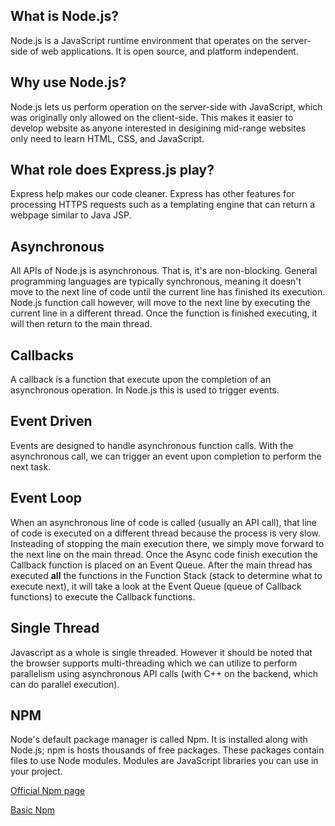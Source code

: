 ## What is Node.js?
Node.js is a JavaScript runtime environment that operates on the server-side of web applications. It is open source, and platform independent.

## Why use Node.js?
Node.js lets us perform operation on the server-side with JavaScript, which was originally only allowed on the client-side. This makes it easier to develop website as anyone interested in desigining mid-range websites only need to learn HTML, CSS, and JavaScript.

## What role does Express.js play?
Express help makes our code cleaner. Express has other features for processing HTTPS requests such as a templating engine that can return a webpage similar to Java JSP.

## Asynchronous
All APIs of Node.js is asynchronous. That is, it's are non-blocking. General programming languages are typically synchronous, meaning it doesn't move to the next line of code until the current line has finished its execution. Node.js function call however, will move to the next line by executing the current line in a different thread. Once the function is finished executing, it will then return to the main thread.

## Callbacks
A callback is a function that execute upon the completion of an asynchronous operation. In Node.js this is used to trigger events.

## Event Driven
Events are designed to handle asynchronous function calls. With the asynchronous call, we can trigger an event upon completion to perform the next task.

## Event Loop
When an asynchronous line of code is called (usually an API call), that line of code is executed on a different thread because the process is very slow. Insteading of stopping the main execution there, we simply move forward to the next line on the main thread. Once the Async code finish execution the Callback function is placed on an Event Queue. After the main thread has executed **all** the functions in the Function Stack (stack to determine what to execute next), it will take a look at the Event Queue (queue of Callback functions) to execute the Callback functions.


## Single Thread
Javascript as a whole is single threaded. However it should be noted that the browser supports multi-threading which we can utilize to perform parallelism using asynchronous API calls (with C++ on the backend, which can do parallel execution).

## NPM
Node's default package manager is called Npm. It is installed along with Node.js; npm is hosts thousands of free packages. These packages contain files to use Node modules. Modules are JavaScript libraries you can use in your project.

[Official Npm page](https://www.npmjs.com/)

[Basic Npm](./9.NPM/README.md)
